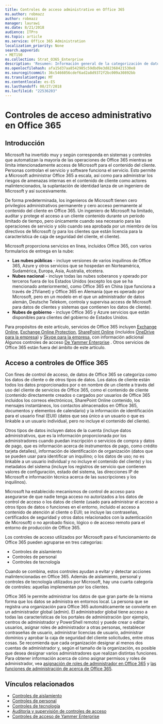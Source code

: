 ```yaml
---
title: Controles de acceso administrativo en Office 365
ms.author: robmazz
author: robmazz
manager: laurawi
ms.date: 8/21/2018
audience: ITPro
ms.topic: article
ms.service: Office 365 Administration
localization_priority: None
search.appverid:
- MET150
ms.collection: Strat_O365_Enterprise
description: 'Resumen: Información general de la categorización de datos y los controles de acceso administrativo de Office 365.'
ms.openlocfilehash: afa15d37aa8542985c59dbd9e3d82368421530e8
ms.sourcegitcommit: 36c5466056cdef6ad2a8d9372f2bc009a30892bb
ms.translationtype: MT
ms.contentlocale: es-ES
ms.lasthandoff: 08/27/2018
ms.locfileid: "22536203"
---
```

# <a name="administrative-access-controls-in-office-365"></a>Controles de acceso administrativo en Office 365 

## <a name="introduction"></a>Introducción
Microsoft ha invertido muy y según corresponda en sistemas y controles que automatizan la mayoría de las operaciones de Office 365 mientras se limita intencionadamente access de Microsoft para el contenido del cliente. Personas controlan el servicio y software funciona el servicio. Esto permite a Microsoft administrar Office 365 a escala, así como para administrar los riesgos de amenazas internas en el contenido de cliente como actores malintencionados, la suplantación de identidad lanza de un ingeniero de Microsoft y así sucesivamente.

De forma predeterminada, los ingenieros de Microsoft tienen cero privilegios administrativos permanente y cero acceso permanente al contenido del cliente en Office 365. Un ingeniero de Microsoft ha limitado, auditar y protege el acceso a un cliente contenido durante un período limitado de tiempo, pero únicamente cuando sea necesario para las operaciones de servicio y sólo cuando sea aprobada por un miembro de los directivos de Microsoft (y para los clientes que están licencia para la característica de caja de seguridad del cliente, el cliente).

Microsoft proporciona servicios en línea, incluidos Office 365, con varios formularios de entrega en la nube:

- **Las nubes públicas** - incluye versiones de varios inquilinos de Office 365, Azure y otros servicios que se hospedan en Norteamérica, Sudamérica, Europa, Asia, Australia, etcetera.
- **Nubes nacional** - incluye todas las nubes soberanos y operado por terceros fuera de los Estados Unidos (excepto los que se ha mencionado anteriormente), como Office 365 en China (que funciona a través de 21Vianet) y Office 365 en Alemania (que es operado por Microsoft, pero en un modelo en el que un administrador de datos alemán, Deutsche Telekom, controla y supervisa access de Microsoft para datos de clientes y sistemas que contienen los datos de cliente).
- **Nubes de gobierno** - incluye Office 365 y Azure servicios que están disponibles para clientes del gobierno de Estados Unidos.

Para propósitos de este artículo, servicios de Office 365 incluyen [Exchange Online](https://docs.microsoft.com/Exchange/exchange-online), [Exchange Online Protection](https://docs.microsoft.com/Office365/SecurityCompliance/eop/exchange-online-protection-overview), [SharePoint Online](https://docs.microsoft.com/sharepoint/sharepoint-online) (incluidos [OneDrive para la empresa](https://docs.microsoft.com/OneDrive/onedrive)) y [Skype para la empresa](https://docs.microsoft.com/SkypeForBusiness/skype-for-business-online), con información adicional Algunos controles de acceso [De Yammer Enterprise](https://support.office.com/article/yammer-–-admin-help-e1464355-1f97-49ac-b2aa-dd320b179dbe?ui=en-US&rs=en-US&ad=US) . Otros servicios de Office 365 están fuera del ámbito de este artículo.

## <a name="office-365-access-controls"></a>Acceso a controles de Office 365
Con fines de control de acceso, de datos de Office 365 se categoriza como los datos de cliente o de otros tipos de datos. Los datos de cliente están todos los datos proporcionados por o en nombre de un cliente a través del uso del cliente de servicios de Office 365, como el contenido de cliente (contenido directamente creados o cargados por usuarios de Office 365 incluidos los correos electrónicos, SharePoint Online contenido, los mensajes instantáneos, los contactos almacenados en Office 365, documentos y elementos de calendario) y la información de identificación para el usuario final (EUII) (datos que sea único a un usuario o que es linkable a un usuario individual, pero no incluye el contenido del cliente). 

Otros tipos de datos incluyen datos de la cuenta (incluye datos administrativos, que es la información proporcionada por los administradores cuando puedan inscripción o servicios de compra y datos de pago, que es información acerca de instrumentos de pago, como crédito tarjeta detalles), información de identificación de organización (datos que se pueden usar para identificar un inquilino; o los datos de uso; no es linkable a un usuario individual y no incluye el contenido del cliente) y los metadatos del sistema (incluye los registros de servicio que contienen valores de configuración, estado del sistema, las direcciones IP de Microsoft e información técnica acerca de las suscripciones y los inquilinos).

Microsoft ha establecido mecanismos de control de acceso para asegurarse de que nadie tenga acceso no autorizados a los datos de control de acceso o los datos de cliente (usado para administrar el acceso a otros tipos de datos o funciones en el entorno, incluido el acceso a contenido de atención al cliente o EUII; se incluye las contraseñas, certificados de seguridad y otros datos relacionados con la autenticación de Microsoft) o no aprobado físico, lógico o de acceso remoto para el entorno de producción de Office 365.

Los controles de acceso utilizados por Microsoft para el funcionamiento de Office 365 pueden agruparse en tres categorías:
- Controles de aislamiento
- Controles de personal
- Controles de tecnología

Cuando se combina, estos controles ayudan a evitar y detectar acciones malintencionadas en Office 365. Además de aislamiento, personal y controles de tecnología utilizados por Microsoft, hay una cuarta categoría de controles: aquellas implementan por los clientes.

Office 365 le permite administrar los datos de que gran parte de la misma forma que los datos se administra en entornos local. La persona que se registra una organización para Office 365 automáticamente se convierte en un administrador global (admin). El administrador global tiene acceso a todas las características de los portales de administración (por ejemplo, centros de administrador y PowerShell remoto) y puede crear o editar usuarios, asignar roles de administrador a otras personas, restablecer contraseñas de usuario, administrar licencias de usuario, administrar dominios y aprobar la caja de seguridad del cliente solicitudes, entre otras cosas. Se recomienda que cada organización designar al menos dos cuentas de administrador y, según el tamaño de la organización, es posible que desea designar varios administradores que realizan distintas funciones. Para obtener información acerca de cómo asignar permisos y roles de administrador, vea [asignación de roles de administrador en Office 365](https://support.office.com/article/Assigning-admin-roles-in-Office-365-eac4d046-1afd-4f1a-85fc-8219c79e1504) y [las funciones de administración de acerca de Office 365](https://support.office.com/article/Permissions-in-Office-365-DA585EEA-F576-4F55-A1E0-87090B6AAA9D).


## <a name="related-links"></a>Vínculos relacionados

- [Controles de aislamiento](office-365-isolation-controls.md)
- [Controles de personal](office-365-personnel-controls.md)
- [Controles de tecnología](office-365-technology-controls.md)
- [Auditoría y supervisión de controles de acceso](office-365-monitoring-and-auditing-access-controls.md)
- [Controles de acceso de Yammer Enterprise](office-365-yammer-enterprise-access-controls.md)